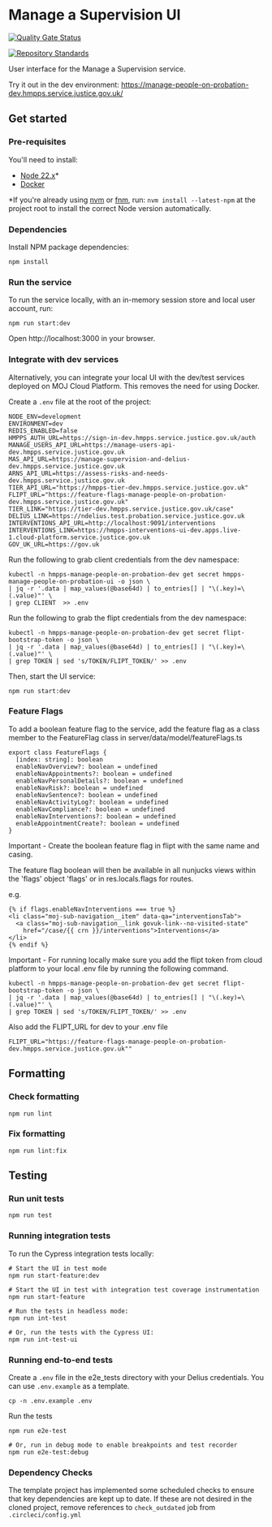 # Manage a Supervision UI

[![Quality Gate Status](https://sonarcloud.io/api/project_badges/measure?project=ministryofjustice_hmpps-manage-a-supervision-ui&metric=alert_status)](https://sonarcloud.io/summary/new_code?id=ministryofjustice_hmpps-manage-a-supervision-ui)

[![Repository Standards](https://img.shields.io/badge/dynamic/json?color=blue&logo=github&label=MoJ%20Compliant&query=%24.message&url=https%3A%2F%2Foperations-engineering-reports.cloud-platform.service.justice.gov.uk%2Fapi%2Fv1%2Fcompliant_public_repositories%2Fhmpps-manage-people-on-probation-ui)](https://operations-engineering-reports.cloud-platform.service.justice.gov.uk/public-report/hmpps-manage-people-on-probation-ui 'Link to report')

User interface for the Manage a Supervision service.

Try it out in the dev environment: https://manage-people-on-probation-dev.hmpps.service.justice.gov.uk/

## Get started

### Pre-requisites

You'll need to install:

- [Node 22.x](https://nodejs.org/download/release/latest-v22.x)\*
- [Docker](https://www.docker.com/)

\*If you're already using [nvm](https://github.com/nvm-sh/nvm) or [fnm](https://github.com/Schniz/fnm), run:
`nvm install --latest-npm` at the project root to install the correct Node version automatically.

### Dependencies

Install NPM package dependencies:

```shell
npm install
```

### Run the service

To run the service locally, with an in-memory session store and local user account, run:

```shell
npm run start:dev
```

Open http://localhost:3000 in your browser.

### Integrate with dev services

Alternatively, you can integrate your local UI with the dev/test services deployed on MOJ Cloud Platform.
This removes the need for using Docker.

Create a `.env` file at the root of the project:

```properties
NODE_ENV=development
ENVIRONMENT=dev
REDIS_ENABLED=false
HMPPS_AUTH_URL=https://sign-in-dev.hmpps.service.justice.gov.uk/auth
MANAGE_USERS_API_URL=https://manage-users-api-dev.hmpps.service.justice.gov.uk
MAS_API_URL=https://manage-supervision-and-delius-dev.hmpps.service.justice.gov.uk
ARNS_API_URL=https://assess-risks-and-needs-dev.hmpps.service.justice.gov.uk
TIER_API_URL="https://hmpps-tier-dev.hmpps.service.justice.gov.uk"
FLIPT_URL="https://feature-flags-manage-people-on-probation-dev.hmpps.service.justice.gov.uk"
TIER_LINK="https://tier-dev.hmpps.service.justice.gov.uk/case"
DELIUS_LINK=https://ndelius.test.probation.service.justice.gov.uk
INTERVENTIONS_API_URL=http://localhost:9091/interventions
INTERVENTIONS_LINK=https://hmpps-interventions-ui-dev.apps.live-1.cloud-platform.service.justice.gov.uk
GOV_UK_URL=https://gov.uk

```

Run the following to grab client credentials from the dev namespace:

```shell
kubectl -n hmpps-manage-people-on-probation-dev get secret hmpps-manage-people-on-probation-ui -o json \
| jq -r '.data | map_values(@base64d) | to_entries[] | "\(.key)=\(.value)"' \
| grep CLIENT  >> .env
```

Run the following to grab the flipt credentials from the dev namespace:

```shell
kubectl -n hmpps-manage-people-on-probation-dev get secret flipt-bootstrap-token -o json \
| jq -r '.data | map_values(@base64d) | to_entries[] | "\(.key)=\(.value)"' \
| grep TOKEN | sed 's/TOKEN/FLIPT_TOKEN/' >> .env
```

Then, start the UI service:

```shell
npm run start:dev
```

### Feature Flags

To add a boolean feature flag to the service, add the feature flag as a class member to the FeatureFlag class in server/data/model/featureFlags.ts

```code
export class FeatureFlags {
  [index: string]: boolean
  enableNavOverview?: boolean = undefined
  enableNavAppointments?: boolean = undefined
  enableNavPersonalDetails?: boolean = undefined
  enableNavRisk?: boolean = undefined
  enableNavSentence?: boolean = undefined
  enableNavActivityLog?: boolean = undefined
  enableNavCompliance?: boolean = undefined
  enableNavInterventions?: boolean = undefined
  enableAppointmentCreate?: boolean = undefined
}
```

Important - Create the boolean feature flag in flipt with the same name and casing.

The feature flag boolean will then be available in all nunjucks views within the 'flags' object 'flags' or in res.locals.flags for routes.

e.g.

```code
{% if flags.enableNavInterventions === true %}
<li class="moj-sub-navigation__item" data-qa="interventionsTab">
  <a class="moj-sub-navigation__link govuk-link--no-visited-state"
    href="/case/{{ crn }}/interventions">Interventions</a>
</li>
{% endif %}
```

Important - For running locally make sure you add the flipt token from cloud platform to your local .env file by running the following command.

```shell
kubectl -n hmpps-manage-people-on-probation-dev get secret flipt-bootstrap-token -o json \
| jq -r '.data | map_values(@base64d) | to_entries[] | "\(.key)=\(.value)"' \
| grep TOKEN | sed 's/TOKEN/FLIPT_TOKEN/' >> .env
```

Also add the FLIPT_URL for dev to your .env file

```shell
FLIPT_URL="https://feature-flags-manage-people-on-probation-dev.hmpps.service.justice.gov.uk""
```

## Formatting

### Check formatting

`npm run lint`

### Fix formatting

`npm run lint:fix`

## Testing

### Run unit tests

`npm run test`

### Running integration tests

To run the Cypress integration tests locally:

```shell
# Start the UI in test mode
npm run start-feature:dev

# Start the UI in test with integration test coverage instrumentation
npm run start-feature

# Run the tests in headless mode:
npm run int-test

# Or, run the tests with the Cypress UI:
npm run int-test-ui
```

### Running end-to-end tests

Create a `.env` file in the e2e_tests directory with your Delius credentials. You can use `.env.example` as a template.

```shell
cp -n .env.example .env
```

Run the tests

```shell
npm run e2e-test

# Or, run in debug mode to enable breakpoints and test recorder
npm run e2e-test:debug
```

### Dependency Checks

The template project has implemented some scheduled checks to ensure that key dependencies are kept up to date.
If these are not desired in the cloned project, remove references to `check_outdated` job from `.circleci/config.yml`
